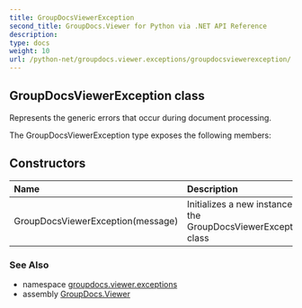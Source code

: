 ```yaml
---
title: GroupDocsViewerException
second_title: GroupDocs.Viewer for Python via .NET API Reference
description: 
type: docs
weight: 10
url: /python-net/groupdocs.viewer.exceptions/groupdocsviewerexception/
---
```


## GroupDocsViewerException class

Represents the generic errors that occur during document processing.

The GroupDocsViewerException type exposes the following members:
## Constructors
| Name | Description |
| :- | :- |
|GroupDocsViewerException(message)|Initializes a new instance of the GroupDocsViewerException class|

### See Also

* namespace [groupdocs.viewer.exceptions](/python-net/groupdocs.viewer.exceptions/)
* assembly [GroupDocs.Viewer](/viewer/python-net/)

